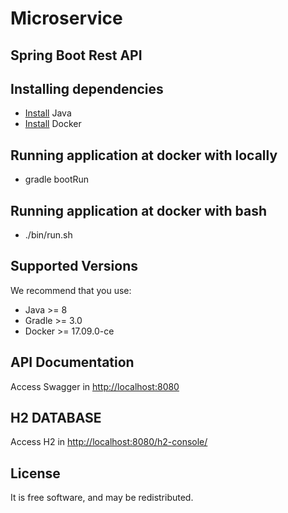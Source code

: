 # Microservice
## Spring Boot Rest API

## Installing dependencies
- [Install](http://www.oracle.com/technetwork/java/javase/downloads/index.html) Java
- [Install](https://docs.docker.com/engine/installation/) Docker

## Running application at docker with locally
- gradle bootRun

## Running application at docker with bash
- ./bin/run.sh

## Supported Versions
We recommend that you use:
 - Java >= 8
 - Gradle >= 3.0
 - Docker >= 17.09.0-ce

## API Documentation
Access Swagger in [http://localhost:8080](http://localhost:8080)

## H2 DATABASE
Access H2 in [http://localhost:8080/h2-console/](http://localhost:8080/h2-console/)

## License
It is free software, and may be redistributed.
